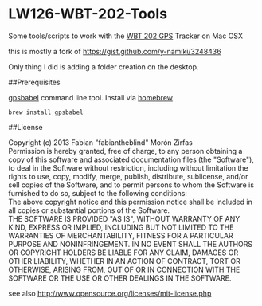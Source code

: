 LW126-WBT-202-Tools
===================

Some tools/scripts to work with the [WBT 202 GPS](http://www.wintec-gps.de/wintec_wbt-202.php) Tracker on Mac OSX

this is mostly a fork of https://gist.github.com/y-namiki/3248436  

Only thing I did is adding a folder creation on the desktop.  

##Prerequisites  

[gpsbabel](http://www.gpsbabel.org) command line tool. Install via [homebrew](http://brew.sh)  

    brew install gpsbabel  



##License  

Copyright (c)  2013 Fabian "fabiantheblind" Morón Zirfas  
Permission is hereby granted, free of charge, to any person obtaining a copy of this software and associated documentation files (the "Software"), to deal in the Software  without restriction, including without limitation the rights to use, copy, modify, merge, publish, distribute, sublicense, and/or sell copies of the Software, and to  permit persons to whom the Software is furnished to do so, subject to the following conditions:  
The above copyright notice and this permission notice shall be included in all copies or substantial portions of the Software.  
THE SOFTWARE IS PROVIDED "AS IS", WITHOUT WARRANTY OF ANY KIND, EXPRESS OR IMPLIED, INCLUDING BUT NOT LIMITED TO THE WARRANTIES OF MERCHANTABILITY, FITNESS FOR A  PARTICULAR PURPOSE AND NONINFRINGEMENT. IN NO EVENT SHALL THE AUTHORS OR COPYRIGHT HOLDERS BE LIABLE FOR ANY CLAIM, DAMAGES OR OTHER LIABILITY, WHETHER IN AN ACTION OF  CONTRACT, TORT OR OTHERWISE, ARISING FROM, OUT OF OR IN CONNECTION WITH THE SOFTWARE OR THE USE OR OTHER DEALINGS IN THE SOFTWARE.  

see also http://www.opensource.org/licenses/mit-license.php

